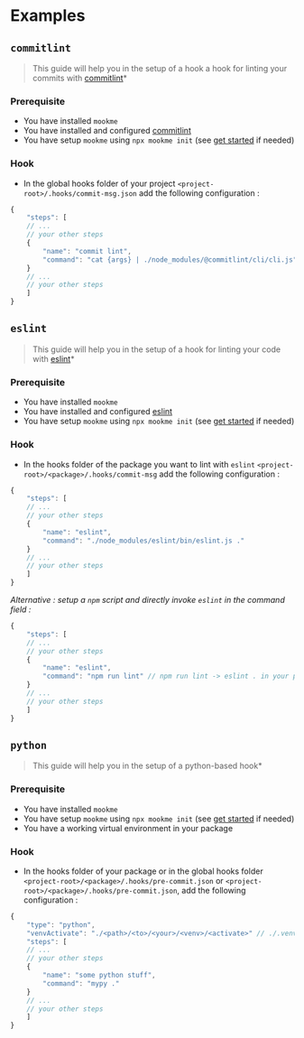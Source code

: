 # Examples

## `commitlint`

> This guide will help you in the setup of a hook a hook for linting your commits with [commitlint](https://github.com/conventional-changelog/commitlint)*

### Prerequisite

- You have installed `mookme`
- You have installed and configured [commitlint](https://github.com/conventional-changelog/commitlint)
- You have setup `mookme` using `npx mookme init` (see [get started](../../README.md) if needed)

### Hook

- In the global hooks folder of your project `<project-root>/.hooks/commit-msg.json` add the following configuration :

```js
{
    "steps": [
    // ...
    // your other steps
    {
        "name": "commit lint",
        "command": "cat {args} | ./node_modules/@commitlint/cli/cli.js"
    }
    // ...
    // your other steps
    ]
}
```

## `eslint`

> This guide will help you in the setup of a hook for linting your code with [eslint](https://eslint.org/)*

### Prerequisite

- You have installed `mookme`
- You have installed and configured [eslint](https://eslint.org/)
- You have setup `mookme` using `npx mookme init` (see [get started](../../README.md) if needed)

### Hook

- In the hooks folder of the package you want to lint with `eslint` `<project-root>/<package>/.hooks/commit-msg` add
the following configuration :

```js
{
    "steps": [
    // ...
    // your other steps
    {
        "name": "eslint",
        "command": "./node_modules/eslint/bin/eslint.js ."
    }
    // ...
    // your other steps
    ]
}
```

*Alternative : setup a `npm` script and directly invoke `eslint` in the command field :*

```js
{
    "steps": [
    // ...
    // your other steps
    {
        "name": "eslint",
        "command": "npm run lint" // npm run lint -> eslint . in your package.json
    }
    // ...
    // your other steps
    ]
}
```

## `python`

> This guide will help you in the setup of a python-based hook*

### Prerequisite

- You have installed `mookme`
- You have setup `mookme` using `npx mookme init` (see [get started](../../README.md) if needed)
- You have a working virtual environment in your package

### Hook

- In the hooks folder of your package or in the global hooks folder `<project-root>/<package>/.hooks/pre-commit.json`
or `<project-root>/<package>/.hooks/pre-commit.json`, add the following configuration :

```js
{
    "type": "python",
    "venvActivate": "./<path>/<to>/<your>/<venv>/<activate>" // ./.venv/bin/activate for instance, this will be sourced
    "steps": [
    // ...
    // your other steps
    {
        "name": "some python stuff",
        "command": "mypy ."
    }
    // ...
    // your other steps
    ]
}
```
